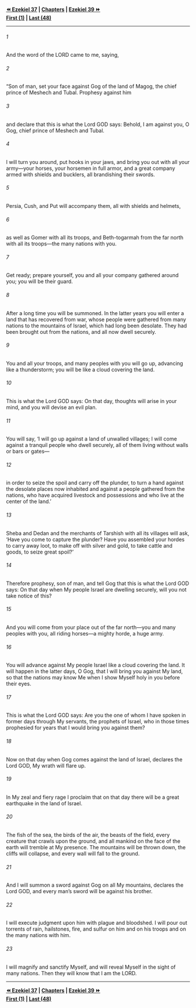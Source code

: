   
**[⏪ Ezekiel 37](./Ezekiel%2037.md) | [Chapters](./_index.md) | [Ezekiel 39 ⏩](./Ezekiel%2039.md)**  
**[First (1)](./Ezekiel%201.md) | [Last (48)](./Ezekiel%2048.md)**  
  
---  
  
###### 1  
And the word of the LORD came to me, saying,  
  
###### 2  
“Son of man, set your face against Gog of the land of Magog, the chief prince of Meshech and Tubal. Prophesy against him  
  
###### 3  
and declare that this is what the Lord GOD says: Behold, I am against you, O Gog, chief prince of Meshech and Tubal.  
  
###### 4  
I will turn you around, put hooks in your jaws, and bring you out with all your army—your horses, your horsemen in full armor, and a great company armed with shields and bucklers, all brandishing their swords.  
  
###### 5  
Persia, Cush, and Put will accompany them, all with shields and helmets,  
  
###### 6  
as well as Gomer with all its troops, and Beth-togarmah from the far north with all its troops—the many nations with you.  
  
###### 7  
Get ready; prepare yourself, you and all your company gathered around you; you will be their guard.  
  
###### 8  
After a long time you will be summoned. In the latter years you will enter a land that has recovered from war, whose people were gathered from many nations to the mountains of Israel, which had long been desolate. They had been brought out from the nations, and all now dwell securely.  
  
###### 9  
You and all your troops, and many peoples with you will go up, advancing like a thunderstorm; you will be like a cloud covering the land.  
  
###### 10  
This is what the Lord GOD says: On that day, thoughts will arise in your mind, and you will devise an evil plan.  
  
###### 11  
You will say, ‘I will go up against a land of unwalled villages; I will come against a tranquil people who dwell securely, all of them living without walls or bars or gates—  
  
###### 12  
in order to seize the spoil and carry off the plunder, to turn a hand against the desolate places now inhabited and against a people gathered from the nations, who have acquired livestock and possessions and who live at the center of the land.’  
  
###### 13  
Sheba and Dedan and the merchants of Tarshish with all its villages will ask, ‘Have you come to capture the plunder? Have you assembled your hordes to carry away loot, to make off with silver and gold, to take cattle and goods, to seize great spoil?’  
  
###### 14  
Therefore prophesy, son of man, and tell Gog that this is what the Lord GOD says: On that day when My people Israel are dwelling securely, will you not take notice of this?  
  
###### 15  
And you will come from your place out of the far north—you and many peoples with you, all riding horses—a mighty horde, a huge army.  
  
###### 16  
You will advance against My people Israel like a cloud covering the land. It will happen in the latter days, O Gog, that I will bring you against My land, so that the nations may know Me when I show Myself holy in you before their eyes.  
  
###### 17  
This is what the Lord GOD says: Are you the one of whom I have spoken in former days through My servants, the prophets of Israel, who in those times prophesied for years that I would bring you against them?  
  
###### 18  
Now on that day when Gog comes against the land of Israel, declares the Lord GOD, My wrath will flare up.  
  
###### 19  
In My zeal and fiery rage I proclaim that on that day there will be a great earthquake in the land of Israel.  
  
###### 20  
The fish of the sea, the birds of the air, the beasts of the field, every creature that crawls upon the ground, and all mankind on the face of the earth will tremble at My presence. The mountains will be thrown down, the cliffs will collapse, and every wall will fall to the ground.  
  
###### 21  
And I will summon a sword against Gog on all My mountains, declares the Lord GOD, and every man’s sword will be against his brother.  
  
###### 22  
I will execute judgment upon him with plague and bloodshed. I will pour out torrents of rain, hailstones, fire, and sulfur on him and on his troops and on the many nations with him.  
  
###### 23  
I will magnify and sanctify Myself, and will reveal Myself in the sight of many nations. Then they will know that I am the LORD.  
  
  
---  
  
**[⏪ Ezekiel 37](./Ezekiel%2037.md) | [Chapters](./_index.md) | [Ezekiel 39 ⏩](./Ezekiel%2039.md)**  
**[First (1)](./Ezekiel%201.md) | [Last (48)](./Ezekiel%2048.md)**  
  
